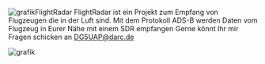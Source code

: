 ![grafik](https://github.com/user-attachments/assets/2dabd56f-4ba6-4ff9-a77c-adc37131b650)FlightRadar
FlightRadar ist ein Projekt zum Empfang von Flugzeugen die in der Luft sind.
Mit dem Protokoll ADS-B werden Daten vom Flugzeug in Eurer Nähe mit einem SDR empfangen
Gerne könnt Ihr mir Fragen schicken an DG5UAP@darc.de

![grafik](https://github.com/user-attachments/assets/6d391cff-850e-455b-9653-8ba19ea99354)
